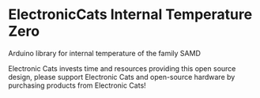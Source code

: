 # ElectronicCats Internal Temperature Zero

Arduino library for internal temperature of the family SAMD

Electronic Cats invests time and resources providing this open source design, please support Electronic Cats and open-source hardware by purchasing products from Electronic Cats!
